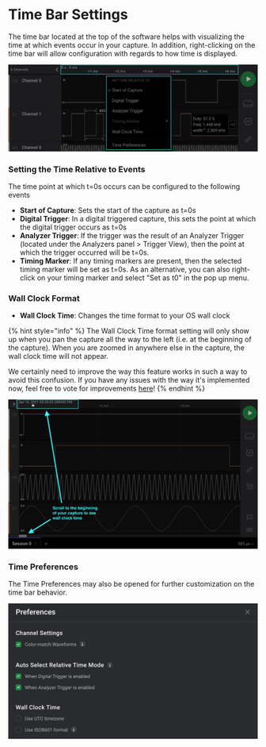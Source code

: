 # Time Bar Settings

The time bar located at the top of the software helps with visualizing the time at which events occur in your capture. In addition, right-clicking on the time bar will allow configuration with regards to how time is displayed.

![](../../.gitbook/assets/screen-shot-2021-04-02-at-2.32.18-pm.png)

### Setting the Time Relative to Events

The time point at which t=0s occurs can be configured to the following events

* **Start of Capture**: Sets the start of the capture as t=0s
* **Digital Trigger**: In a digital triggered capture, this sets the point at which the digital trigger occurs as t=0s
* **Analyzer Trigger**: If the trigger was the result of an Analyzer Trigger \(located under the Analyzers panel &gt; Trigger View\), then the point at which the trigger occurred will be t=0s.
* **Timing Marker**: If any timing markers are present, then the selected timing marker will be set as t=0s. As an alternative, you can also right-click on your timing marker and select "Set as t0" in the pop up menu.

### Wall Clock Format

* **Wall Clock Time**: Changes the time format to your OS wall clock

{% hint style="info" %}
The Wall Clock Time format setting will only show up when you pan the capture all the way to the left \(i.e. at the beginning of the capture\). When you are zoomed in anywhere else in the capture, the wall clock time will not appear.

We certainly need to improve the way this feature works in such a way to avoid this confusion. If you have any issues with the way it's implemented now, feel free to vote for improvements [here](https://ideas.saleae.com/b/feature-requests/wall-clock-time-seemingly-doesnt-work)!
{% endhint %}

![Scroll to the beginning of capture to see Wall Clock Time](../../.gitbook/assets/screen-shot-2021-04-21-at-5.14.57-pm.png)

### Time Preferences

The Time Preferences may also be opened for further customization on the time bar behavior.

![Time Preferences Window](../../.gitbook/assets/screen-shot-2021-04-02-at-2.41.25-pm.png)





